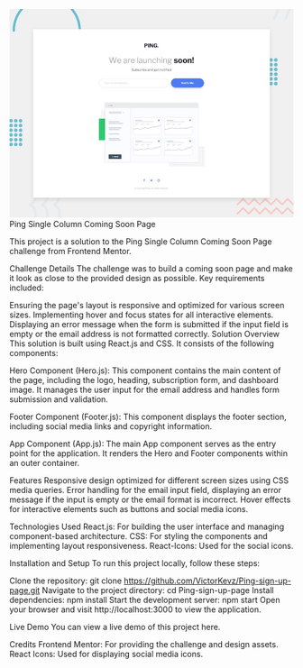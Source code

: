 ![alt text](public/design/desktop-preview.jpg)
Ping Single Column Coming Soon Page

This project is a solution to the Ping Single Column Coming Soon Page challenge from Frontend Mentor.

Challenge Details
The challenge was to build a coming soon page and make it look as close to the provided design as possible. Key requirements included:

Ensuring the page's layout is responsive and optimized for various screen sizes.
Implementing hover and focus states for all interactive elements.
Displaying an error message when the form is submitted if the input field is empty or the email address is not formatted correctly.
Solution Overview
This solution is built using React.js and CSS. It consists of the following components:

Hero Component (Hero.js): This component contains the main content of the page, including the logo, heading, subscription form, and dashboard image. It manages the user input for the email address and handles form submission and validation.

Footer Component (Footer.js): This component displays the footer section, including social media links and copyright information.

App Component (App.js): The main App component serves as the entry point for the application. It renders the Hero and Footer components within an outer container.

Features
Responsive design optimized for different screen sizes using CSS media queries.
Error handling for the email input field, displaying an error message if the input is empty or the email format is incorrect.
Hover effects for interactive elements such as buttons and social media icons.

Technologies Used
React.js: For building the user interface and managing component-based architecture.
CSS: For styling the components and implementing layout responsiveness.
React-Icons: Used for the social icons.

Installation and Setup
To run this project locally, follow these steps:

Clone the repository: git clone https://github.com/VictorKevz/Ping-sign-up-page.git
Navigate to the project directory: cd Ping-sign-up-page
Install dependencies: npm install
Start the development server: npm start
Open your browser and visit http://localhost:3000 to view the application.

Live Demo
You can view a live demo of this project here.

Credits
Frontend Mentor: For providing the challenge and design assets.
React Icons: Used for displaying social media icons.